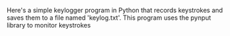 Here's a simple keylogger program in Python that records keystrokes and saves them to a file named 'keylog.txt'. This program uses the pynput library to monitor keystrokes
